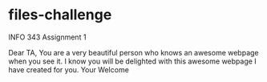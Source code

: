 # files-challenge
INFO 343 Assignment 1

Dear TA,
	You are a very beautiful person who knows an awesome
	webpage when you see it. I know you will be delighted with this awesome webpage I have created for you.
									Your Welcome